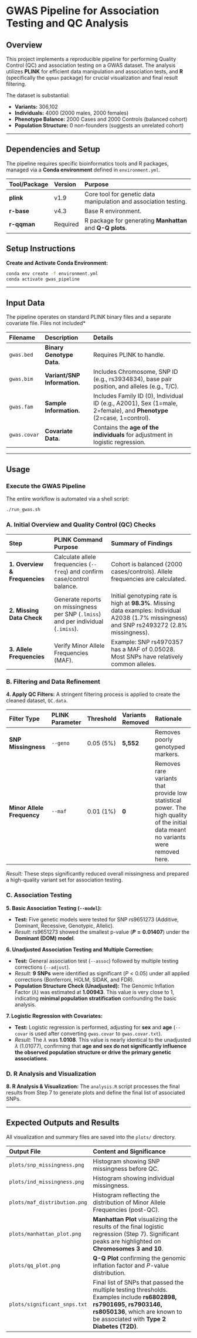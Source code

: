 # GWAS Pipeline for Association Testing and QC Analysis

## Overview

This project implements a reproducible pipeline for performing Quality Control (QC) and association testing on a GWAS dataset. The analysis utilizes **PLINK** for efficient data manipulation and association tests, and **R** (specifically the `qqman` package) for crucial visualization and final result filtering.

The dataset is substantial:

  * **Variants:** 306,102
  * **Individuals:** 4000 (2000 males, 2000 females)
  * **Phenotype Balance:** 2000 Cases and 2000 Controls (balanced cohort)
  * **Population Structure:** 0 non-founders (suggests an unrelated cohort)

-----

## Dependencies and Setup

The pipeline requires specific bioinformatics tools and R packages, managed via a **Conda environment** defined in `environment.yml`.

| Tool/Package | Version | Purpose |
| :--- | :--- | :--- |
| **plink** | v1.9 | Core tool for genetic data manipulation and association testing. |
| **r-base** | v4.3 | Base R environment. |
| **r-qqman** | Required | R package for generating **Manhattan** and **Q-Q plots**. |

## Setup Instructions

**Create and Activate Conda Environment:**

```bash
conda env create -f environment.yml
conda activate gwas_pipeline
```

-----

## Input Data

The pipeline operates on standard PLINK binary files and a separate covariate file. Files not included*

| Filename | Description | Details |
| :--- | :--- | :--- |
| `gwas.bed` | **Binary Genotype Data.** | Requires PLINK to handle. |
| `gwas.bim` | **Variant/SNP Information.** | Includes Chromosome, SNP ID (e.g., rs3934834), base pair position, and alleles (e.g., T/C). |
| `gwas.fam` | **Sample Information.** | Includes Family ID (0), Individual ID (e.g., A2001), Sex (1=male, 2=female), and **Phenotype** (2=case, 1=control). |
| `gwas.covar` | **Covariate Data.** | Contains the **age of the individuals** for adjustment in logistic regression. |

-----

## Usage

### Execute the GWAS Pipeline

The entire workflow is automated via a shell script:

```bash
./run_gwas.sh
```

### A. Initial Overview and Quality Control (QC) Checks

| Step | PLINK Command Purpose | Summary of Findings |
| :--- | :--- | :--- |
| **1. Overview & Frequencies** | Calculate allele frequencies (`--freq`) and confirm case/control balance. | Cohort is balanced (2000 cases/controls). Allele frequencies are calculated. |
| **2. Missing Data Check** | Generate reports on missingness per SNP (`.lmiss`) and per individual (`.imiss`). | Initial genotyping rate is high at **98.3%**. Missing data examples: Individual A2038 (1.7% missingness) and SNP rs2493272 (2.8% missingness). |
| **3. Allele Frequencies** | Verify Minor Allele Frequencies (MAF). | Example: SNP rs4970357 has a MAF of 0.05028. Most SNPs have relatively common alleles. |

### B. Filtering and Data Refinement

**4. Apply QC Filters:** A stringent filtering process is applied to create the cleaned dataset, `QC.data`.

| Filter Type | PLINK Parameter | Threshold | Variants Removed | Rationale |
| :--- | :--- | :--- | :--- | :--- |
| **SNP Missingness** | `--geno` | 0.05 (5%) | **5,552** | Removes poorly genotyped markers. |
| **Minor Allele Frequency** | `--maf` | 0.01 (1%) | **0** | Removes rare variants that provide low statistical power. The high quality of the initial data meant no variants were removed here. |

*Result:* These steps significantly reduced overall missingness and prepared a high-quality variant set for association testing.

### C. Association Testing

**5. Basic Association Testing (`--model`):**

  * **Test:** Five genetic models were tested for SNP rs9651273 (Additive, Dominant, Recessive, Genotypic, Allelic).
  * *Result:* rs9651273 showed the smallest p-value (**$P=0.01407$**) under the **Dominant (DOM) model**.

**6. Unadjusted Association Testing and Multiple Correction:**

  * **Test:** General association test (`--assoc`) followed by multiple testing corrections (`--adjust`).
  * *Result:* **9 SNPs** were identified as significant ($P < 0.05$) under all applied corrections (Bonferroni, HOLM, SIDAK, and FDR).
  * **Population Structure Check (Unadjusted):** The Genomic Inflation Factor ($\lambda$) was estimated at **1.00943**. This value is very close to 1, indicating **minimal population stratification** confounding the basic analysis.

**7. Logistic Regression with Covariates:**

  * **Test:** Logistic regression is performed, adjusting for **sex** and **age** (`--covar` is used after converting `gwas.covar` to `gwas.covar.txt`).
  * *Result:* The $\lambda$ was **$1.0108$**. This value is nearly identical to the unadjusted $\lambda$ ($1.01077$), confirming that **age and sex do not significantly influence the observed population structure or drive the primary genetic associations**.

### D. R Analysis and Visualization

**8. R Analysis & Visualization:** The `analysis.R` script processes the final results from Step 7 to generate plots and define the final list of associated SNPs.

-----

## Expected Outputs and Results

All visualization and summary files are saved into the `plots/` directory.

| Output File | Content and Significance |
| :--- | :--- |
| `plots/snp_missingness.png` | Histogram showing SNP missingness before QC. |
| `plots/ind_missingness.png` | Histogram showing individual missingness. |
| `plots/maf_distribution.png` | Histogram reflecting the distribution of Minor Allele Frequencies (post-QC). |
| `plots/manhattan_plot.png` | **Manhattan Plot** visualizing the results of the final logistic regression (Step 7). Significant peaks are highlighted on **Chromosomes 3 and 10**.  |
| `plots/qq_plot.png` | **Q-Q Plot** confirming the genomic inflation factor and $P$-value distribution. |
| `plots/significant_snps.txt` | Final list of SNPs that passed the multiple testing thresholds. Examples include **rs6802898, rs7901695, rs7903146, rs8050136**, which are known to be associated with **Type 2 Diabetes (T2D)**. |